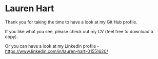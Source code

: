 # Lauren Hart 

Thank you for taking the time to have a look at my Git Hub profile. 

If you like what you see, please check out my CV (feel free to download a copy).

Or you can have a look at my LinkedIn profile - https://www.linkedin.com/in/lauren-hart-01551620/
